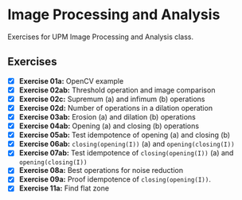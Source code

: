 # Image Processing and Analysis
Exercises for UPM Image Processing and Analysis class.

## Exercises
- [x] **Exercise 01a:** OpenCV example
- [x] **Exercise 02ab:** Threshold operation and image comparison
- [x] **Exercise 02c:** Supremum (a) and infimum (b) operations
- [x] **Exercise 02d:** Number of operations in a dilation operation
- [x] **Exercise 03ab:** Erosion (a) and dilation (b) operations
- [x] **Exercise 04ab:** Opening (a) and closing (b) operations
- [x] **Exercise 05ab:** Test idempotence of opening (a) and closing (b)
- [x] **Exercise 06ab:** `closing(opening(I))` (a) and `opening(closing(I))`
- [x] **Exercise 07ab:** Test idempotence of `closing(opening(I))` (a) and `opening(closing(I))`
- [x] **Exercise 08a:** Best operations for noise reduction
- [x] **Exercise 09a:** Proof idempotence of `closing(opening(I))`.
- [x] **Exercise 11a:** Find flat zone